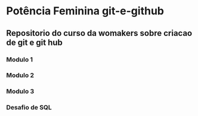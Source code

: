 # Potência Feminina git-e-github

## Repositorio do curso da womakers sobre criacao de git e git hub

### Modulo 1
### Modulo 2
### Modulo 3
### Desafio de SQL